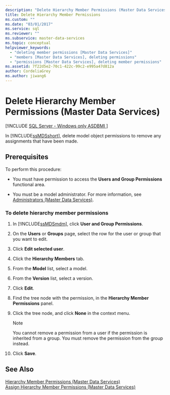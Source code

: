 ```yaml
---
description: "Delete Hierarchy Member Permissions (Master Data Services)"
title: Delete Hierarchy Member Permissions
ms.custom: ""
ms.date: "03/01/2017"
ms.service: sql
ms.reviewer: ""
ms.subservice: master-data-services
ms.topic: conceptual
helpviewer_keywords: 
  - "deleting member permissions [Master Data Services]"
  - "members [Master Data Services], deleting permissions"
  - "permissions [Master Data Services], deleting member permissions"
ms.assetid: 7f22d5e2-70c1-422c-99c2-e995a47d812a
author: CordeliaGrey
ms.author: jiwang6
---
```

# Delete Hierarchy Member Permissions (Master Data Services)

[!INCLUDE [SQL Server - Windows only ASDBMI  ](../includes/applies-to-version/sql-windows-only-asdbmi.md)]

  In [!INCLUDE[ssMDSshort](../includes/ssmdsshort-md.md)], delete model object permissions to remove any assignments that have been made.  
  
## Prerequisites  
 To perform this procedure:  
  
-   You must have permission to access the **Users and Group Permissions** functional area.  
  
-   You must be a model administrator. For more information, see [Administrators &#40;Master Data Services&#41;](../master-data-services/administrators-master-data-services.md).  
  
### To delete hierarchy member permissions  
  
1.  In [!INCLUDE[ssMDSmdm](../includes/ssmdsmdm-md.md)], click **User and Group Permissions**.  
  
2.  On the **Users** or **Groups** page, select the row for the user or group that you want to edit.  
  
3.  Click **Edit selected user**.  
  
4.  Click the **Hierarchy Members** tab.  
  
5.  From the **Model** list, select a model.  
  
6.  From the **Version** list, select a version.  
  
7.  Click **Edit**.  
  
8.  Find the tree node with the permission, in the **Hierarchy Member Permissions** panel.  
  
9. Click the tree node, and click **None** in the context menu.  
  
    > [!NOTE]  
    >  You cannot remove a permission from a user if the permission is inherited from a group. You must remove the permission from the group instead.  
  
10. Click **Save**.  
  
## See Also  
 [Hierarchy Member Permissions &#40;Master Data Services&#41;](../master-data-services/hierarchy-member-permissions-master-data-services.md)   
 [Assign Hierarchy Member Permissions &#40;Master Data Services&#41;](../master-data-services/assign-hierarchy-member-permissions-master-data-services.md)  
  
  
